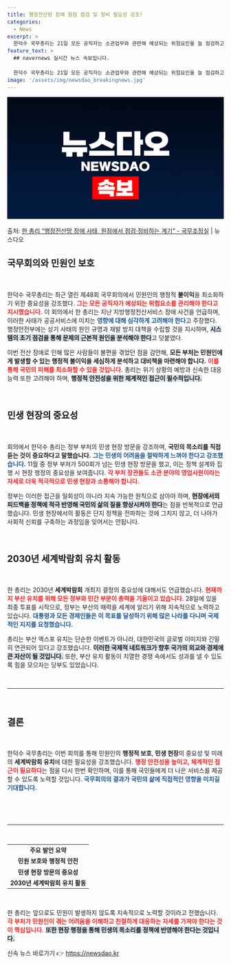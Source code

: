 ```yaml
---
title: 행정전산망 장애 원점 점검 및 정비 필요성 강조!
categories:
  - News
excerpt: >
  한덕수 국무총리는 21일 모든 공직자는 소관업무와 관련해 예상되는 위험요인을 늘 점검하고 관리하는 자세를 유…
feature_text: >
  ## navernews 실시간 뉴스 속보입니다.

  한덕수 국무총리는 21일 모든 공직자는 소관업무와 관련해 예상되는 위험요인을 늘 점검하고 관리하는 자세를 유…
image: '/assets/img/newsdao_breakingnews.jpg'
---
```


![뉴스다오 속보](/assets/img/newsdao_breakingnews.jpg)

<p>출처: <a href="https://newsdao.kr/2595" rel="dofollow">한 총리 “행정전산망 장애 사태, 원점에서 점검·정비하는 계기”  - 국무조정실</a> | 뉴스다오</p>

<h2 data-ke-size="size26">국무회의와 민원인 보호</h2>

<p data-ke-size="size16">&nbsp;</p>

한덕수 국무총리는 최근 열린 제48회 국무회의에서 민원인의 행정적 <b>불이익</b>을 최소화하기 위한 중요성을 강조했다. <b><span style="color: #ee2323;">그는 모든 공직자가 예상되는 위험요소를 관리해야 한다고 지시했습니다.</span></b> 이 회의에서 한 총리는 지난 지방행정전산서비스 장애 사건을 언급하며, 이러한 사태가 공공서비스에 미치는 <b><span style="color: #1a5490;">영향에 대해 심각하게 고려해야 한다</span></b>고 주장했다. 행정안전부에는 상기 사태의 원인 규명과 재발 방지 대책을 수립할 것을 지시하며, <b><span style="background-color: #21538527;">시스템의 초기 점검을 통해 문제의 근본적 원인을 분석해야 한다</span></b>고 덧붙였다. 

이번 전산 장애로 인해 많은 사람들이 불편을 겪었던 점을 감안해, <b>모든 부처는 민원인에게 발생할 수 있는 행정적 불이익을 세심하게 분석하고 대비책을 마련해야 합니다.</b> <b><span style="color: #ee2323;">이를 통해 국민의 피해를 최소화할 수 있을 것입니다.</span></b> 총리는 위기 상황의 예방과 신속한 대응 능력 또한 고려해야 하며, <b><span style="background-color: #21538527;">행정적 안전성을 위한 체계적인 접근이 필수적입니다.</span></b> 

<p data-ke-size="size16">&nbsp;</p>

<h2 data-ke-size="size26">민생 현장의 중요성</h2>

<p data-ke-size="size16">&nbsp;</p>

회의에서 한덕수 총리는 정부 부처의 민생 현장 방문을 강조하며, <b>국민의 목소리를 직접 듣는 것이 중요하다고 말했습니다.</b> <b><span style="color: #1a5490;">그는 민생의 어려움을 절박하게 느껴야 한다고 강조했습니다.</span></b> 11월 중 정부 부처가 500회가 넘는 민생 현장 방문을 했고, 이는 정책 설계와 집행 시 현장 행정의 중요성을 보여줍니다. <b><span style="color: #ee2323;">각 부처 장관들도 소관 분야의 영업사원이라는 자세로 더욱 적극적으로 민생 현장과 소통해야 합니다.</span></b> 

정부는 이러한 접근을 일회성이 아니라 지속 가능한 원칙으로 삼아야 하며, <b><span style="background-color: #21538527;">현장에서의 피드백을 정책에 적극 반영해 국민의 삶의 질을 향상시켜야 한다</span></b>는 점을 반복적으로 언급했습니다. 민생 현장에서의 활동은 단지 정책을 전파하는 것에 그치지 않고, 더 나아가 사회적 신뢰를 구축하는 과정임을 잊어서는 안됩니다. 

<p data-ke-size="size16">&nbsp;</p>

<h2 data-ke-size="size26">2030년 세계박람회 유치 활동</h2>

<p data-ke-size="size16">&nbsp;</p>

한 총리는 2030년 <b>세계박람회</b> 개최지 결정의 중요성에 대해서도 언급했습니다. <b><span style="color: #ee2323;">현재까지 부산 유치를 위해 모든 정부와 민간 부문이 총력을 기울이고 있습니다.</span></b> 28일에 있을 최종 투표를 시작으로, 정부는 부산의 매력을 세계에 알리기 위해 지속적으로 노력하고 있습니다. <b><span style="color: #1a5490;">대통령과 모든 경제인들은 이 목표를 달성하기 위해 많은 나라를 다니며 국제적인 지지를 요청했습니다.</span></b> 

총리는 부산 엑스포 유치는 단순한 이벤트가 아니라, 대한민국의 글로벌 이미지와 긴밀히 연관되어 있다고 강조했습니다. <b><span style="background-color: #21538527;">이러한 국제적 네트워크가 향후 국가의 외교와 경제에 큰 자산이 될 것입니다.</span></b> 또한, 부산 유치 활동이 치열한 경쟁 속에서도 성과를 낼 수 있도록 힘을 모으자는 당부도 있었습니다. 

<p data-ke-size="size16">&nbsp;</p>

<hr>

<p data-ke-size="size16">&nbsp;</p>

<h2 data-ke-size="size26">결론</h2>

<p data-ke-size="size16">&nbsp;</p>

한덕수 국무총리는 이번 회의를 통해 민원인의 <b>행정적 보호</b>, <b>민생 현장</b>의 중요성 및 미래의 <b>세계박람회 유치</b>에 대한 필요성을 강조했습니다. <b><span style="color: #ee2323;">행정 안전성을 높이고, 체계적인 접근이 필요하다</span></b>는 점을 다시 한번 확인하며, 이를 통해 국민들에게 더 나은 서비스를 제공할 수 있도록 노력할 것입니다. <b><span style="color: #1a5490;">국무회의의 결과가 국민의 삶에 직접적인 영향을 미치길 기대합니다.</span></b>

<p data-ke-size="size16">&nbsp;</p>

<p data-ke-size="size16">&nbsp;</p>

<hr>

<p data-ke-size="size16">&nbsp;</p>

<table style="width: 100%;">
  <tr>
    <td style="text-align: center; height: 17px;"><b>주요 발언 요약</b></td>
  </tr>
  <tr>
    <td style="text-align: center; height: 17px;"><b>민원 보호와 행정적 안전</b></td>
  </tr>
  <tr>
    <td style="text-align: center; height: 17px;"><b>민생 현장 방문의 중요성</b></td>
  </tr>
  <tr>
    <td style="text-align: center; height: 17px;"><b>2030년 세계박람회 유치 활동</b></td>
  </tr>
</table>

<p data-ke-size="size16">&nbsp;</p>

한 총리는 앞으로도 민원이 발생하지 않도록 지속적으로 노력할 것이라고 전했습니다. <b><span style="color: #ee2323;">각 부처가 민원인이 겪는 어려움을 이해하고 친절하게 대응하는 자세를 가져야 한다는 것이 핵심입니다.</span></b> <b><span style="background-color: #21538527;">또한 현장 행정을 통해 민생의 목소리를 정책에 반영해야 한다는 것입니다.</span></b> 

신속 뉴스 바로가기 👉 <a href="https://newsdao.kr" rel="dofollow">https://newsdao.kr</a>


